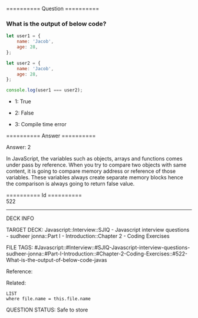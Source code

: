 ========== Question ==========  

### What is the output of below code?

```javascript
let user1 = {
    name: 'Jacob',
    age: 28,
};

let user2 = {
    name: 'Jacob',
    age: 28,
};

console.log(user1 === user2);
```

-   1: True

-   2: False

-   3: Compile time error  

========== Answer ==========  

Answer: 2

In JavaScript, the variables such as objects, arrays and functions comes under pass by reference. When you try to compare two objects with same content, it is going to compare memory address or reference of those variables. These variables always create separate memory blocks hence the comparison is always going to return false value.

========== Id ==========  
522

---

DECK INFO

TARGET DECK: Javascript::Interview::SJIQ - Javascript interview questions - sudheer jonna::Part I - Introduction::Chapter 2 - Coding Exercises

FILE TAGS: #Javascript::#Interview::#SJIQ-Javascript-interview-questions-sudheer-jonna::#Part-I-Introduction::#Chapter-2-Coding-Exercises::#522-What-is-the-output-of-below-code-javas

Reference:

Related:

```dataview
LIST
where file.name = this.file.name
```

QUESTION STATUS: Safe to store
